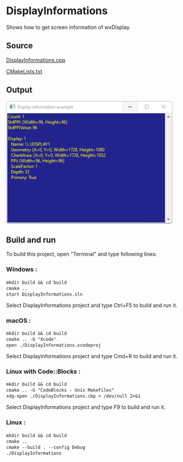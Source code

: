 # DisplayInformations

Shows how to get screen information of wxDisplay.

## Source

[DisplayInformations.cpp](DisplayInformations.cpp)

[CMakeLists.txt](CMakeLists.txt)

## Output

![output](../../../docs/Pictures/DisplayInformations.png)

## Build and run

To build this project, open "Terminal" and type following lines:

### Windows :

``` shell
mkdir build && cd build
cmake .. 
start DisplayInformations.sln
```

Select DisplayInformations project and type Ctrl+F5 to build and run it.

### macOS :

``` shell
mkdir build && cd build
cmake .. -G "Xcode"
open ./DisplayInformations.xcodeproj
```

Select DisplayInformations project and type Cmd+R to build and run it.

### Linux with Code::Blocks :

``` shell
mkdir build && cd build
cmake .. -G "CodeBlocks - Unix Makefiles"
xdg-open ./DisplayInformations.cbp > /dev/null 2>&1
```

Select DisplayInformations project and type F9 to build and run it.

### Linux :

``` shell
mkdir build && cd build
cmake .. 
cmake --build . --config Debug
./DisplayInformations
```
